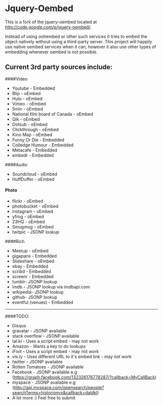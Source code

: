 Jquery-Oembed
============

This is a fork of the jquery-oembed located at http://code.google.com/p/jquery-oembed/.

Instead of using oohembed or other such services it tries to embed the object natively without using a third-party server.
This project will happily use native oembed services when it can, however it also use other types of embedding whenever oembed is not possible.


Current 3rd party sources include:
---------------------------------
####Video

* Youtube - Embedded
* Blip - oEmbed
* Hulu - oEmbed
* Vimeo - oEmbed
* 5min - oEmbed
* National film board of Canada - oEmbed
* Qik - oEmbed
* Dotsub - oEmbed
* Clickthrough - oEmbed
* Kino Map - oEmbed
* Funny Or Die - Embedded
* Colledge Humour - Embedded
* Metacafe - Embedded
* embedr - Embedded

####Audio 

* Soundcloud - oEmbed
* HuffDuffer - oEmbed

#### Photo

* flickr - oEmbed
* photobucket - oEmbed
* instagram - oEmbed
* yfrog - oEmbed
* 23HQ - oEmbed
* Smugmug - oEmbed
* twitpic - JSONP lookup

####Rich

* Meetup - oEmbed
* gigapans - Embedded
* Slideshare - oEmbed
* ebay - Embedded
* scribd - Embedded
* screenr - Embedded
* tumblr- JSONP lookup
* imdb - JSONP lookup via imdbapi.com
* wikipedia- JSONP lookup
* github- JSONP lookup
* eventful (venues) - Embedded

---
####TODO:

* Disqus
* gravatar - JSONP available
* stack overflow - JSONP available
* tal.ki - Uses a script embed - may not work
* Amazon - Wants a key to do lookups
* iFixit - Uses a script embed - may not work
* vis.ly - Uses different URL to it's embed link - may not work
* twitter - JSONP available
* Rotten Tomatoes - JSONP available
* Facebook - JSONP available e.g (https://graph.facebook.com/132326176778287/?callback=MyCallBack)
* myspace - JSONP available e.g (http://api.myspace.com/opensearch/people?searchTerms=historionyx&callback=daldkl)
* A lot more :) Feel free to submit

